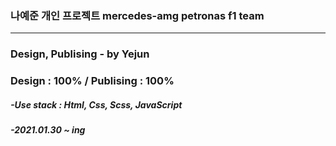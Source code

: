 ﻿ ### 나예준 개인 프로젝트 mercedes-amg petronas f1 team
  ------------------------------------------------------
 <h3> Design, Publising - by Yejun</h3>
<h3> Design : 100% / Publising : 100%</h3>
<h5>-Use stack : Html, Css, Scss, JavaScript</h5>
<h5>-2021.01.30 ~ ing</h5>

